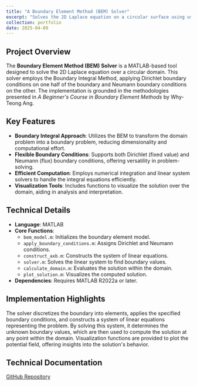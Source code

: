 ```yaml
---
title: "A Boundary Element Method (BEM) Solver"
excerpt: "Solves the 2D Laplace equation on a circular surface using using the Boundary Integral Method.<br/><img src='/images/bem.png'>"
collection: portfolio
date: 2025-04-09
---
```


## Project Overview

The **Boundary Element Method (BEM) Solver** is a MATLAB-based tool designed to solve the 2D Laplace equation over a circular domain. This solver employs the Boundary Integral Method, applying Dirichlet boundary conditions on one half of the boundary and Neumann boundary conditions on the other. The implementation is grounded in the methodologies presented in *A Beginner's Course in Boundary Element Methods* by Why-Teong Ang.

## Key Features

- **Boundary Integral Approach**: Utilizes the BEM to transform the domain problem into a boundary problem, reducing dimensionality and computational effort.
- **Flexible Boundary Conditions**: Supports both Dirichlet (fixed value) and Neumann (flux) boundary conditions, offering versatility in problem-solving.
- **Efficient Computation**: Employs numerical integration and linear system solvers to handle the integral equations efficiently.
- **Visualization Tools**: Includes functions to visualize the solution over the domain, aiding in analysis and interpretation.

## Technical Details

- **Language**: MATLAB
- **Core Functions**:
  - `bem_model.m`: Initializes the boundary element model.
  - `apply_boundary_conditions.m`: Assigns Dirichlet and Neumann conditions.
  - `construct_axb.m`: Constructs the system of linear equations.
  - `solver.m`: Solves the linear system to find boundary values.
  - `calculate_domain.m`: Evaluates the solution within the domain.
  - `plot_solution.m`: Visualizes the computed solution.
- **Dependencies**: Requires MATLAB R2022a or later.

## Implementation Highlights

The solver discretizes the boundary into elements, applies the specified boundary conditions, and constructs a system of linear equations representing the problem. By solving this system, it determines the unknown boundary values, which are then used to compute the solution at any point within the domain. Visualization functions are provided to plot the potential field, offering insights into the solution's behavior.

## Technical Documentation
[GitHub Repository](https://github.com/divyaprakash-iitd/bem.git)



